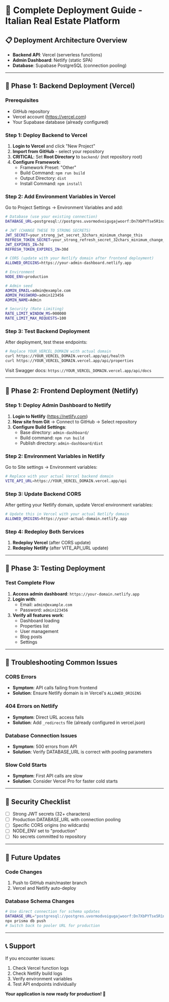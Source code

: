 # 🚀 Complete Deployment Guide - Italian Real Estate Platform

## 📋 **Deployment Architecture Overview**

- **Backend API**: Vercel (serverless functions)
- **Admin Dashboard**: Netlify (static SPA)
- **Database**: Supabase PostgreSQL (connection pooling)

---

## 🔧 **Phase 1: Backend Deployment (Vercel)**

### Prerequisites

- GitHub repository
- Vercel account (https://vercel.com)
- Your Supabase database (already configured)

### Step 1: Deploy Backend to Vercel

1. **Login to Vercel** and click "New Project"
2. **Import from GitHub** - select your repository
3. **CRITICAL**: Set **Root Directory** to `backend/` (not repository root)
4. **Configure Framework**:
   - Framework Preset: "Other"
   - Build Command: `npm run build`
   - Output Directory: `dist`
   - Install Command: `npm install`

### Step 2: Add Environment Variables in Vercel

Go to Project Settings → Environment Variables and add:

```bash
# Database (use your existing connection)
DATABASE_URL=postgresql://postgres.uvormodvoigugajwoorf:Dn7XbPYTse5R1nxx@aws-0-eu-central-1.pooler.supabase.com:6543/postgres?sslmode=require&pgbouncer=true&connection_limit=1

# JWT (CHANGE THESE TO STRONG SECRETS)
JWT_SECRET=your_strong_jwt_secret_32chars_minimum_change_this
REFRESH_TOKEN_SECRET=your_strong_refresh_secret_32chars_minimum_change_this
JWT_EXPIRES_IN=7d
REFRESH_TOKEN_EXPIRES_IN=30d

# CORS (update with your Netlify domain after frontend deployment)
ALLOWED_ORIGINS=https://your-admin-dashboard.netlify.app

# Environment
NODE_ENV=production

# Admin seed
ADMIN_EMAIL=admin@example.com
ADMIN_PASSWORD=admin123456
ADMIN_NAME=Admin

# Security (Rate Limiting)
RATE_LIMIT_WINDOW_MS=900000
RATE_LIMIT_MAX_REQUESTS=100
```

### Step 3: Test Backend Deployment

After deployment, test these endpoints:

```bash
# Replace YOUR_VERCEL_DOMAIN with actual domain
curl https://YOUR_VERCEL_DOMAIN.vercel.app/api/health
curl https://YOUR_VERCEL_DOMAIN.vercel.app/api/properties
```

Visit Swagger docs: `https://YOUR_VERCEL_DOMAIN.vercel.app/api/docs`

---

## 🎨 **Phase 2: Frontend Deployment (Netlify)**

### Step 1: Deploy Admin Dashboard to Netlify

1. **Login to Netlify** (https://netlify.com)
2. **New site from Git** → Connect to GitHub → Select repository
3. **Configure Build Settings**:
   - Base directory: `admin-dashboard/`
   - Build command: `npm run build`
   - Publish directory: `admin-dashboard/dist`

### Step 2: Environment Variables in Netlify

Go to Site settings → Environment variables:

```bash
# Replace with your actual Vercel backend domain
VITE_API_URL=https://YOUR_VERCEL_DOMAIN.vercel.app/api
```

### Step 3: Update Backend CORS

After getting your Netlify domain, update Vercel environment variables:

```bash
# Update this in Vercel with your actual Netlify domain
ALLOWED_ORIGINS=https://your-actual-domain.netlify.app
```

### Step 4: Redeploy Both Services

1. **Redeploy Vercel** (after CORS update)
2. **Redeploy Netlify** (after VITE_API_URL update)

---

## 🧪 **Phase 3: Testing Deployment**

### Test Complete Flow

1. **Access admin dashboard**: `https://your-domain.netlify.app`
2. **Login with**:
   - Email: `admin@example.com`
   - Password: `admin123456`
3. **Verify all features work**:
   - Dashboard loading
   - Properties list
   - User management
   - Blog posts
   - Settings

---

## 🔧 **Troubleshooting Common Issues**

### CORS Errors

- **Symptom**: API calls failing from frontend
- **Solution**: Ensure Netlify domain is in Vercel's `ALLOWED_ORIGINS`

### 404 Errors on Netlify

- **Symptom**: Direct URL access fails
- **Solution**: Add `_redirects` file (already configured in vercel.json)

### Database Connection Issues

- **Symptom**: 500 errors from API
- **Solution**: Verify DATABASE_URL is correct with pooling parameters

### Slow Cold Starts

- **Symptom**: First API calls are slow
- **Solution**: Consider Vercel Pro for faster cold starts

---

## 📝 **Security Checklist**

- [ ] Strong JWT secrets (32+ characters)
- [ ] Production DATABASE_URL with connection pooling
- [ ] Specific CORS origins (no wildcards)
- [ ] NODE_ENV set to "production"
- [ ] No secrets committed to repository

---

## 🔄 **Future Updates**

### Code Changes

1. Push to GitHub main/master branch
2. Vercel and Netlify auto-deploy

### Database Schema Changes

```bash
# Use direct connection for schema updates
DATABASE_URL="postgresql://postgres.uvormodvoigugajwoorf:Dn7XbPYTse5R1nxx@aws-0-eu-central-1.pooler.supabase.com:5432/postgres?sslmode=require"
npx prisma db push
# Switch back to pooler URL for production
```

---

## 📞 **Support**

If you encounter issues:

1. Check Vercel function logs
2. Check Netlify build logs
3. Verify environment variables
4. Test API endpoints individually

**Your application is now ready for production! 🎉**
